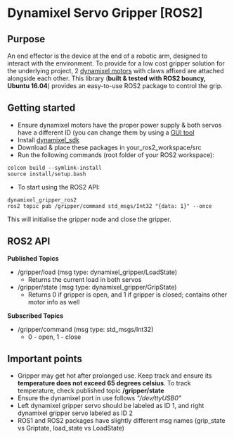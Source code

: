 # Dynamixel Servo Gripper [ROS2]

## Purpose

An end effector is the device at the end of a robotic arm, designed to interact with the environment. To provide for a low cost gripper solution for the underlying project, 2 [dynamixel motors](https://www.trossenrobotics.com/shared/images/PImages/R-903-0188-000-c.jpg) with claws affixed are attached alongside each other. This library (**built & tested with ROS2 bouncy, Ubuntu 16.04**) provides an easy-to-use ROS2 package to control the grip.

## Getting started

* Ensure dynamixel motors have the proper power supply & both servos have a different ID (you can change them by using a [GUI tool](http://emanual.robotis.com/docs/en/software/dynamixel/dynamixel_workbench/#gui)
* Install [dynamixel_sdk](http://emanual.robotis.com/docs/en/software/dynamixel/dynamixel_sdk/download/#repository)
* Download & place these packages in your_ros2_workspace/src
* Run the following commands (root folder of your ROS2 workspace):
```
colcon build --symlink-install
source install/setup.bash
```
* To start using the ROS2 API:
```
dynamixel_gripper_ros2
ros2 topic pub /gripper/command std_msgs/Int32 "{data: 1}" --once
```
This will initialise the gripper node and close the gripper.

## ROS2 API

**Published Topics**
* /gripper/load (msg type: dynamixel_gripper/LoadState)
  - Returns the current load in both servos
* /gripper/state (msg type: dynamixel_gripper/GripState)
  - Returns 0 if gripper is open, and 1 if gripper is closed; contains other motor info as well

**Subscribed Topics**
* /gripper/command (msg type: std_msgs/Int32)
  - 0 - open, 1 - close

## Important points
* Gripper may get hot after prolonged use. Keep track and ensure its **temperature does not exceed 65 degrees celsius**. To track temperature, check published topic **/gripper/state**
* Ensure the dynamixel port in use follows _"/dev/ttyUSB0"_
* Left dynamixel gripper servo should be labeled as ID 1, and right dynamixel gripper servo labeled as ID 2
* ROS1 and ROS2 packages have slightly different msg names (grip_state vs Griptate, load_state vs LoadState)
